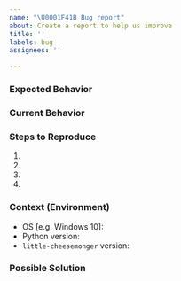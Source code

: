 ```yaml
---
name: "\U0001F41B Bug report"
about: Create a report to help us improve
title: ''
labels: bug
assignees: ''

---
```


<!-- Please search existing and closed issues to avoid creating duplicates. -->

<!-- Provide a general summary of the issue in the Title above. -->

### Expected Behavior

<!-- Tell us what should happen. -->

### Current Behavior
<!-- 
    Tell us what happens instead of the expected behavior.
    If an error message is being displayed, please include the full text of the error message and any stack trace.
-->

### Steps to Reproduce
<!-- 
    Provide a link to a live example or an unambiguous set of steps to
    reproduce this bug. Include code to reproduce if relevant. 
-->
1.
2.
3.
4.

### Context (Environment)
 - OS [e.g. Windows 10]: 
- Python version: 
- `little-cheesemonger` version: 

### Possible Solution
<!-- Not obligatory but suggest a fix/reason for the bug. -->
